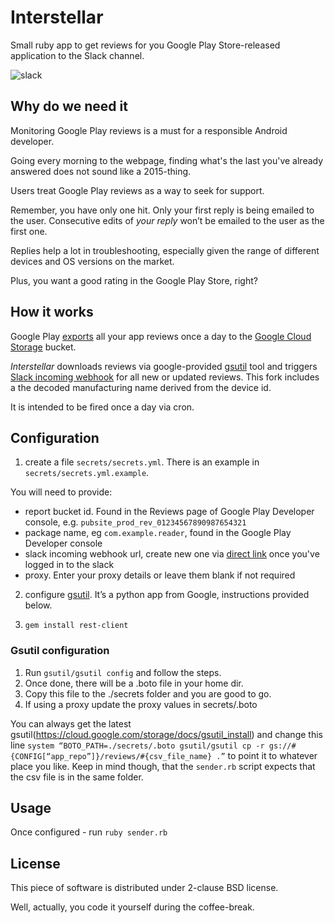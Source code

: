 # Interstellar
Small ruby app to get reviews for you Google Play Store-released application to the Slack channel.

![slack](https://raw.githubusercontent.com/meduza-corp/interstellar/master/slack_screenshot.jpg?token=AAyQJbZeASPCKj8YppJQFsOTtR8FLUeDks5U5ysrwA%3D%3D)

## Why do we need it
Monitoring Google Play reviews is a must for a responsible Android developer.

Going every morning to the webpage, finding what's the last you've already answered does not sound like a 2015-thing.

Users treat Google Play reviews as a way to seek for support.

Remember, you have only one hit. Only your first reply is being emailed to the user. Consecutive edits of *your reply* won’t be emailed to the user as the first one.

Replies help a lot in troubleshooting, especially given the range of different devices and OS versions on the market.

Plus, you want a good rating in the Google Play Store, right?

## How it works
Google Play [exports](https://support.google.com/googleplay/android-developer/answer/138230) all your app reviews once a day to the [Google Cloud Storage](https://cloud.google.com/storage/docs) bucket.

_Interstellar_ downloads reviews via google-provided [gsutil](https://cloud.google.com/storage/docs/gsutil) tool and triggers [Slack incoming webhook](https://api.slack.com/incoming-webhooks) for all new or updated reviews. This fork includes a the decoded manufacturing name derived from the device id.

It is intended to be fired once a day via cron.

## Configuration

1. create a file `secrets/secrets.yml`. There is an example in `secrets/secrets.yml.example`.

  You will need to provide:
  - report bucket id. Found in the Reviews page of Google Play Developer console, e.g. `pubsite_prod_rev_01234567890987654321`
  - package name, eg `com.example.reader`, found in the Google Play Developer console
  - slack incoming webhook url, create new one via [direct link](https://slack.com/services/new/incoming-webhook) once you've logged in to the slack
  - proxy. Enter your proxy details or leave them blank if not required

2. configure [gsutil](https://github.com/GoogleCloudPlatform/gsutil/). It’s a python app from Google, instructions provided below.

3. `gem install rest-client`

### Gsutil configuration
1. Run `gsutil/gsutil config` and follow the steps.
2. Once done, there will be a .boto file in your home dir.
3. Copy this file to the ./secrets folder and you are good to go.
4. If using a proxy update the proxy values in secrets/.boto

You can always get the latest gsutil(https://cloud.google.com/storage/docs/gsutil_install) and change this line
`system “BOTO_PATH=./secrets/.boto gsutil/gsutil cp -r gs://#{CONFIG[“app_repo”]}/reviews/#{csv_file_name} .”`
to point it to whatever place you like. Keep in mind though, that the `sender.rb` script expects that the csv file is in the same folder.

## Usage
Once configured - run `ruby sender.rb`

## License
This piece of software is distributed under 2-clause BSD license.

Well, actually, you code it yourself during the coffee-break.
